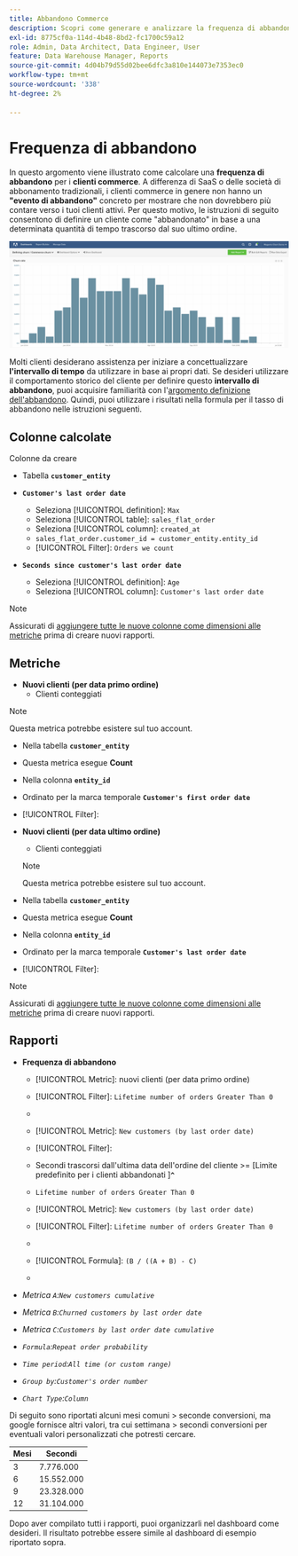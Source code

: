 ```yaml
---
title: Abbandono Commerce
description: Scopri come generare e analizzare la frequenza di abbandono di Commerce.
exl-id: 8775cf0a-114d-4b48-8bd2-fc1700c59a12
role: Admin, Data Architect, Data Engineer, User
feature: Data Warehouse Manager, Reports
source-git-commit: 4d04b79d55d02bee6dfc3a810e144073e7353ec0
workflow-type: tm+mt
source-wordcount: '338'
ht-degree: 2%

---
```


# Frequenza di abbandono

In questo argomento viene illustrato come calcolare una **frequenza di abbandono** per i **clienti commerce**. A differenza di SaaS o delle società di abbonamento tradizionali, i clienti commerce in genere non hanno un **&quot;evento di abbandono&quot;** concreto per mostrare che non dovrebbero più contare verso i tuoi clienti attivi. Per questo motivo, le istruzioni di seguito consentono di definire un cliente come &quot;abbandonato&quot; in base a una determinata quantità di tempo trascorso dal suo ultimo ordine.

![Visualizzazione della frequenza di abbandono che mostra la fidelizzazione dei clienti nel tempo](../../assets/Churn_rate_image.png)

Molti clienti desiderano assistenza per iniziare a concettualizzare **l&#39;intervallo di tempo** da utilizzare in base ai propri dati. Se desideri utilizzare il comportamento storico del cliente per definire questo **intervallo di abbandono**, puoi acquisire familiarità con l&#39;[argomento definizione dell&#39;abbandono](../analysis/define-cust-churn.md). Quindi, puoi utilizzare i risultati nella formula per il tasso di abbandono nelle istruzioni seguenti.

## Colonne calcolate

Colonne da creare

* Tabella **`customer_entity`**
* **`Customer's last order date`**
   * Seleziona [!UICONTROL definition]: `Max`
   * Seleziona [!UICONTROL table]: `sales_flat_order`
   * Seleziona [!UICONTROL column]: `created_at`
   * `sales_flat_order.customer_id = customer_entity.entity_id`
   * [!UICONTROL Filter]: `Orders we count`

* **`Seconds since customer's last order date`**
   * Seleziona [!UICONTROL definition]: `Age`
   * Seleziona [!UICONTROL column]: `Customer's last order date`

>[!NOTE]
>
>Assicurati di [aggiungere tutte le nuove colonne come dimensioni alle metriche](../data-warehouse-mgr/manage-data-dimensions-metrics.md) prima di creare nuovi rapporti.

## Metriche

* **Nuovi clienti (per data primo ordine)**
   * Clienti conteggiati

>[!NOTE]
>
>Questa metrica potrebbe esistere sul tuo account.

* Nella tabella **`customer_entity`**
* Questa metrica esegue **Count**
* Nella colonna **`entity_id`**
* Ordinato per la marca temporale **`Customer's first order date`**
* [!UICONTROL Filter]:

* **Nuovi clienti (per data ultimo ordine)**
   * Clienti conteggiati

  >[!NOTE]
  >
  >Questa metrica potrebbe esistere sul tuo account.

* Nella tabella **`customer_entity`**
* Questa metrica esegue **Count**
* Nella colonna **`entity_id`**
* Ordinato per la marca temporale **`Customer's last order date`**
* [!UICONTROL Filter]:

>[!NOTE]
>
>Assicurati di [aggiungere tutte le nuove colonne come dimensioni alle metriche](../data-warehouse-mgr/manage-data-dimensions-metrics.md) prima di creare nuovi rapporti.

## Rapporti

* **Frequenza di abbandono**
   * [!UICONTROL Metric]: nuovi clienti (per data primo ordine)
   * [!UICONTROL Filter]: `Lifetime number of orders Greater Than 0`
   * 
     [!UICONTROL Perspective]: `Cumulative`
   * [!UICONTROL Metric]: `New customers (by last order date)`
   * [!UICONTROL Filter]:
   * Secondi trascorsi dall&#39;ultima data dell&#39;ordine del cliente >= [Limite predefinito per i clienti abbandonati ]**`^`**
   * `Lifetime number of orders Greater Than 0`

   * [!UICONTROL Metric]: `New customers (by last order date)`
   * [!UICONTROL Filter]: `Lifetime number of orders Greater Than 0`
   * 
     [!UICONTROL Perspective]: Cumulative
   * [!UICONTROL Formula]: `(B / ((A + B) - C)`
   * 
     [!UICONTROL Format]: Percentage

* *Metrica `A`:`New customers cumulative`*
* *Metrica `B`:`Churned customers by last order date`*
* *Metrica `C`:`Customers by last order date cumulative`*
* *`Formula`:`Repeat order probability`*
* *`Time period`:`All time (or custom range)`*
* *`Group by`:`Customer's order number`*
* *`Chart Type`:`Column`*

Di seguito sono riportati alcuni mesi comuni > seconde conversioni, ma google fornisce altri valori, tra cui settimana > secondi conversioni per eventuali valori personalizzati che potresti cercare.

| **Mesi** | **Secondi** |
|---|---|
| 3 | 7.776.000 |
| 6 | 15.552.000 |
| 9 | 23.328.000 |
| 12 | 31.104.000 |

Dopo aver compilato tutti i rapporti, puoi organizzarli nel dashboard come desideri. Il risultato potrebbe essere simile al dashboard di esempio riportato sopra.
